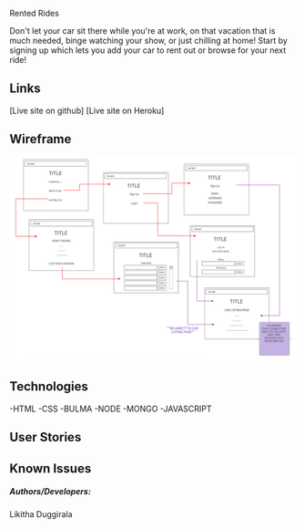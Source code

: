 Rented Rides

Don't let your car sit there while you're at work, on that vacation that is much needed, binge watching your show, or just chilling at home! Start by signing up which lets you add your car to rent out or browse for your next ride!

## Links
[Live site on github]
[Live site on Heroku]


## Wireframe

![Wireframe](wireframe.png)

## Technologies
-HTML
-CSS
-BULMA
-NODE
-MONGO
-JAVASCRIPT

## User Stories

## Known Issues

##### Authors/Developers:
Likitha Duggirala